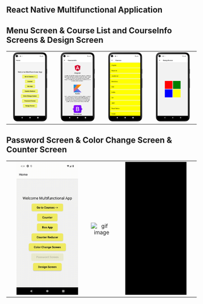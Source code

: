 ## React Native Multifunctional Application

## Menu Screen & Course List and CourseInfo Screens & Design Screen
 
<table>
  <tr>
    <td align="center"><img width="80%" src="https://github.com/ozturksahinyetisir/react-native-multifunctional-app/blob/main/screenshots/menu1.png" alt="gif image"/></td>
    <td align="center"><img width="80%" src="https://github.com/ozturksahinyetisir/react-native-multifunctional-app/blob/main/screenshots/courseInfo.png" alt="gif image"/></td>
    <td align="center"><img width="80%" src="https://github.com/ozturksahinyetisir/react-native-multifunctional-app/blob/main/screenshots/courseList.png" alt="gif image"/></td>
    <td align="center"><img width="80%" src="https://github.com/ozturksahinyetisir/react-native-multifunctional-app/blob/main/screenshots/designScreen.png" alt="gif image"/></td>
  </tr>
</table>


## Password Screen & Color Change Screen & Counter Screen

<table>
  <tr>
    <td align="center"><img width="80%" src="https://github.com/ozturksahinyetisir/react-native-multifunctional-app/blob/main/screenshots/passwordScreen.gif" alt="gif image"/></td>
    <td align="center"><img width="80%" src="https://github.com/ozturksahinyetisir/react-native-multifunctional-app/blob/main/screenshots/colorChangeScreen.gif" alt="gif image"/></td>
    <td align="center"><img width="80%" src="https://github.com/ozturksahinyetisir/react-native-multifunctional-app/blob/main/screenshots/counterScreen.gif" alt="gif image"/></td>
  </tr>
</table>





